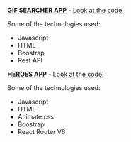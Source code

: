 **[GIF SEARCHER APP](https://wspp2pp.github.io/gif-searcher-app/)** - [Look at the code!](https://github.com/wspp2pp/gif-searcher-app)

Some of the technologies used:

- Javascript
- HTML
- Boostrap
- Rest API

**[HEROES APP](https://wspp2pp.github.io/heroes-app/)** - [Look at the code!](https://github.com/wspp2pp/heroes-app/)

Some of the technologies used:

- Javascript
- HTML
- Animate.css
- Boostrap
- React Router V6
